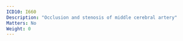 ```yaml
---
ICD10: I660
Description: "Occlusion and stenosis of middle cerebral artery"
Matters: No
Weight: 0
---
```


